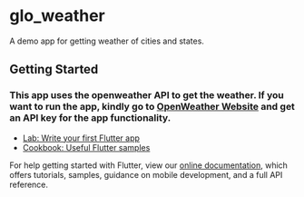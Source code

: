 # glo_weather

A demo app for getting weather of cities and states.

## Getting Started

### This app uses the openweather API to get the weather. If you want to run the app, kindly go to [OpenWeather Website](https://openweathermap.org) and get an API key for the app functionality.

- [Lab: Write your first Flutter app](https://flutter.dev/docs/get-started/codelab)
- [Cookbook: Useful Flutter samples](https://flutter.dev/docs/cookbook)

For help getting started with Flutter, view our
[online documentation](https://flutter.dev/docs), which offers tutorials,
samples, guidance on mobile development, and a full API reference.

